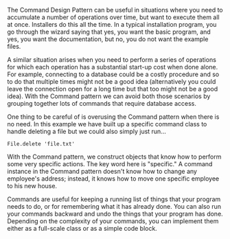 The Command Design Pattern can be useful in situations where you need to accumulate a number of operations over time, but want to execute them all at once. Installers do this all the time. In a typical installation program, you go through the wizard saying that yes, you want the basic program, and yes, you want the documentation, but no, you do not want the example files.

A similar situation arises when you need to perform a series of operations for which each operation has a substantial start-up cost when done alone. For example, connecting to a database could be a costly procedure and so to do that multiple times might not be a good idea (alternatively you could leave the connection open for a long time but that too might not be a good idea). With the Command pattern we can avoid both those scenarios by grouping together lots of commands that require database access.

One thing to be careful of is overusing the Command pattern when there is no need. In this example we have built up a specific command class to handle deleting a file but we could also simply just run...  

`File.delete 'file.txt'` 

With the Command pattern, we construct objects that know how to perform some very specific actions. The key word here is "specific." A command instance in the Command pattern doesn't know how to change any employee's address; instead, it knows how to move one specific employee to his new house. 

Commands are useful for keeping a running list of things that your program needs to do, or for remembering what it has already done. You can also run your commands backward and undo the things that your program has done. Depending on the complexity of your commands, you can implement them either as a full-scale class or as a simple code block.